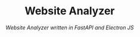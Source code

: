 <div align="center">

# Website Analyzer

*Website Analyzer written in FastAPI and Electron JS*

</div>